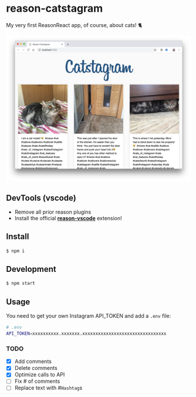 # reason-catstagram

My very first ReasonReact app, of course, about cats! 🐈

![catstagram](catstagram.png)

## DevTools (vscode)

- Remove all prior reason plugins
- Install the official [**reason-vscode**](https://marketplace.visualstudio.com/items?itemName=jaredly.reason-vscode) extension!

## Install

```sh
$ npm i
```

## Development

```sh
$ npm start
```

## Usage

You need to get your own Instagram API_TOKEN and add a `.env` file:

```sh
# .env
API_TOKEN=xxxxxxxxxx.xxxxxxx.xxxxxxxxxxxxxxxxxxxxxxxxxxxxxxxx
```

### TODO

- [x] Add comments
- [x] Delete comments
- [x] Optimize calls to API
- [ ] Fix # of comments
- [ ] Replace text with #`Hashtag`s

